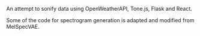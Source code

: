 An attempt to sonify data using OpenWeatherAPI, Tone.js, Flask and React.

Some of the code for spectrogram generation is adapted and modified from MelSpecVAE.
